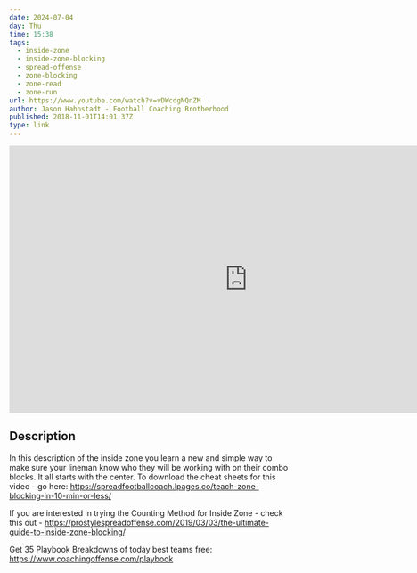 ```yaml
---
date: 2024-07-04
day: Thu
time: 15:38
tags:
  - inside-zone
  - inside-zone-blocking
  - spread-offense
  - zone-blocking
  - zone-read
  - zone-run
url: https://www.youtube.com/watch?v=vDWcdgNQnZM
author: Jason Hahnstadt - Football Coaching Brotherhood
published: 2018-11-01T14:01:37Z
type: link
---
```


<iframe width="854" height="480" src="https://www.youtube.com/embed/vDWcdgNQnZM" frameborder="0" allowfullscreen></iframe>

## Description
In this description of the inside zone you learn a new and simple way to make sure your lineman know who they will be working with on their combo blocks. It all starts with the center. To download the cheat sheets for this video - go here: https://spreadfootballcoach.lpages.co/teach-zone-blocking-in-10-min-or-less/

If you are interested in trying the Counting Method for Inside Zone - check this out - https://prostylespreadoffense.com/2019/03/03/the-ultimate-guide-to-inside-zone-blocking/

Get 35 Playbook Breakdowns of today best teams free: https://www.coachingoffense.com/playbook